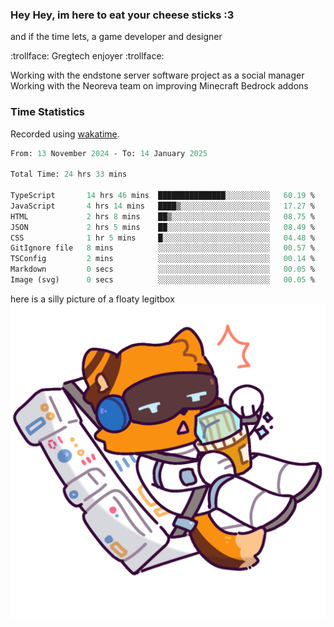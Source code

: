 ### Hey Hey, im here to eat your cheese sticks :3
and if the time lets, a game developer and designer

:trollface: Gregtech enjoyer :trollface:

Working with the endstone server software project as a social manager<br>
Working with the Neoreva team on improving Minecraft Bedrock addons

### Time Statistics
Recorded using [wakatime](https://wakatime.com).

<!--START_SECTION:waka-->

```ocaml
From: 13 November 2024 - To: 14 January 2025

Total Time: 24 hrs 33 mins

TypeScript       14 hrs 46 mins  ███████████████░░░░░░░░░░   60.19 %
JavaScript       4 hrs 14 mins   ████▒░░░░░░░░░░░░░░░░░░░░   17.27 %
HTML             2 hrs 8 mins    ██▒░░░░░░░░░░░░░░░░░░░░░░   08.75 %
JSON             2 hrs 5 mins    ██░░░░░░░░░░░░░░░░░░░░░░░   08.49 %
CSS              1 hr 5 mins     █░░░░░░░░░░░░░░░░░░░░░░░░   04.48 %
GitIgnore file   8 mins          ░░░░░░░░░░░░░░░░░░░░░░░░░   00.57 %
TSConfig         2 mins          ░░░░░░░░░░░░░░░░░░░░░░░░░   00.14 %
Markdown         0 secs          ░░░░░░░░░░░░░░░░░░░░░░░░░   00.05 %
Image (svg)      0 secs          ░░░░░░░░░░░░░░░░░░░░░░░░░   00.05 %
```

<!--END_SECTION:waka-->

here is a silly picture of a floaty legitbox
![Silly legitbox](goobernoback_lower.png)
